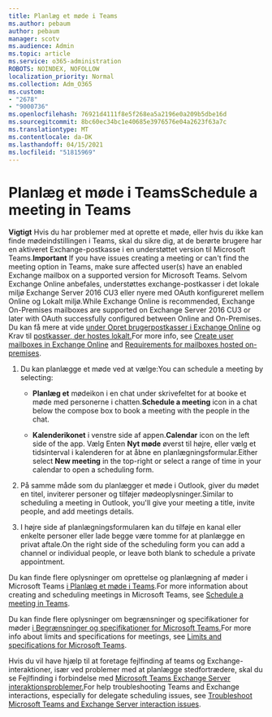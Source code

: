 ```yaml
---
title: Planlæg et møde i Teams
ms.author: pebaum
author: pebaum
manager: scotv
ms.audience: Admin
ms.topic: article
ms.service: o365-administration
ROBOTS: NOINDEX, NOFOLLOW
localization_priority: Normal
ms.collection: Adm_O365
ms.custom:
- "2678"
- "9000736"
ms.openlocfilehash: 76921d4111f8e5f268ea5a2196e0a209b5dbe16d
ms.sourcegitcommit: 8bc60ec34bc1e40685e3976576e04a2623f63a7c
ms.translationtype: MT
ms.contentlocale: da-DK
ms.lasthandoff: 04/15/2021
ms.locfileid: "51815969"
---
```

# <a name="schedule-a-meeting-in-teams"></a><span data-ttu-id="d2c09-102">Planlæg et møde i Teams</span><span class="sxs-lookup"><span data-stu-id="d2c09-102">Schedule a meeting in Teams</span></span>

<span data-ttu-id="d2c09-103">**Vigtigt** Hvis du har problemer med at oprette et møde, eller hvis du ikke kan finde mødeindstillingen i Teams, skal du sikre dig, at de berørte brugere har en aktiveret Exchange-postkasse i en understøttet version til Microsoft Teams.</span><span class="sxs-lookup"><span data-stu-id="d2c09-103">**Important** If you have issues creating a meeting or can't find the meeting option in Teams, make sure affected user(s) have an enabled Exchange mailbox on a supported version for Microsoft Teams.</span></span> <span data-ttu-id="d2c09-104">Selvom Exchange Online anbefales, understøttes exchange-postkasser i det lokale miljø Exchange Server 2016 CU3 eller nyere med OAuth konfigureret mellem Online og Lokalt miljø.</span><span class="sxs-lookup"><span data-stu-id="d2c09-104">While Exchange Online is recommended, Exchange On-Premises mailboxes are supported on Exchange Server 2016 CU3 or later with OAuth successfully configured between Online and On-Premises.</span></span> <span data-ttu-id="d2c09-105">Du kan få mere at vide [under Opret brugerpostkasser i Exchange Online](https://docs.microsoft.com/exchange/recipients-in-exchange-online/create-user-mailboxes) og Krav til [postkasser, der hostes lokalt.](https://docs.microsoft.com/microsoftteams/exchange-teams-interact#requirements-for-mailboxes-hosted-on-premises)</span><span class="sxs-lookup"><span data-stu-id="d2c09-105">For more info, see [Create user mailboxes in Exchange Online](https://docs.microsoft.com/exchange/recipients-in-exchange-online/create-user-mailboxes) and [Requirements for mailboxes hosted on-premises](https://docs.microsoft.com/microsoftteams/exchange-teams-interact#requirements-for-mailboxes-hosted-on-premises).</span></span> 

1. <span data-ttu-id="d2c09-106">Du kan planlægge et møde ved at vælge:</span><span class="sxs-lookup"><span data-stu-id="d2c09-106">You can schedule a meeting by selecting:</span></span>

    - <span data-ttu-id="d2c09-107">**Planlæg et** mødeikon i en chat under skrivefeltet for at booke et møde med personerne i chatten.</span><span class="sxs-lookup"><span data-stu-id="d2c09-107">**Schedule a meeting** icon in a chat below the compose box to book a meeting with the people in the chat.</span></span>

    - <span data-ttu-id="d2c09-108">**Kalenderikonet** i venstre side af appen.</span><span class="sxs-lookup"><span data-stu-id="d2c09-108">**Calendar** icon on the left side of the app.</span></span> <span data-ttu-id="d2c09-109">Vælg Enten **Nyt møde** øverst til højre, eller vælg et tidsinterval i kalenderen for at åbne en planlægningsformular.</span><span class="sxs-lookup"><span data-stu-id="d2c09-109">Either select **New meeting** in the top-right or select a range of time in your calendar to open a scheduling form.</span></span>

2. <span data-ttu-id="d2c09-110">På samme måde som du planlægger et møde i Outlook, giver du mødet en titel, inviterer personer og tilføjer mødeoplysninger.</span><span class="sxs-lookup"><span data-stu-id="d2c09-110">Similar to scheduling a meeting in Outlook, you'll give your meeting a title, invite people, and add meetings details.</span></span>

3. <span data-ttu-id="d2c09-111">I højre side af planlægningsformularen kan du tilføje en kanal eller enkelte personer eller lade begge være tomme for at planlægge en privat aftale.</span><span class="sxs-lookup"><span data-stu-id="d2c09-111">On the right side of the scheduling form you can add a channel or individual people, or leave both blank to schedule a private appointment.</span></span>

<span data-ttu-id="d2c09-112">Du kan finde flere oplysninger om oprettelse og planlægning af møder i Microsoft Teams [i Planlæg et møde i Teams](https://support.office.com/article/Schedule-a-meeting-in-Teams-943507a9-8583-4c58-b5d2-8ec8265e04e5).</span><span class="sxs-lookup"><span data-stu-id="d2c09-112">For more information about creating and scheduling meetings in Microsoft Teams, see [Schedule a meeting in Teams](https://support.office.com/article/Schedule-a-meeting-in-Teams-943507a9-8583-4c58-b5d2-8ec8265e04e5).</span></span>

<span data-ttu-id="d2c09-113">Du kan finde flere oplysninger om begrænsninger og specifikationer for møder [i Begrænsninger og specifikationer for Microsoft Teams.](https://docs.microsoft.com/microsoftteams/limits-specifications-teams#meetings-and-calls)</span><span class="sxs-lookup"><span data-stu-id="d2c09-113">For more info about limits and specifications for meetings, see [Limits and specifications for Microsoft Teams](https://docs.microsoft.com/microsoftteams/limits-specifications-teams#meetings-and-calls).</span></span>

<span data-ttu-id="d2c09-114">Hvis du vil have hjælp til at foretage fejlfinding af teams og Exchange-interaktioner, især ved problemer med at planlægge stedfortrædere, skal du se Fejlfinding i forbindelse med [Microsoft Teams Exchange Server interaktionsproblemer.](https://docs.microsoft.com/microsoftteams/troubleshoot/known-issues/teams-exchange-interaction-issue)</span><span class="sxs-lookup"><span data-stu-id="d2c09-114">For help troubleshooting Teams and Exchange interactions, especially for delegate scheduling issues, see [Troubleshoot Microsoft Teams and Exchange Server interaction issues](https://docs.microsoft.com/microsoftteams/troubleshoot/known-issues/teams-exchange-interaction-issue).</span></span>